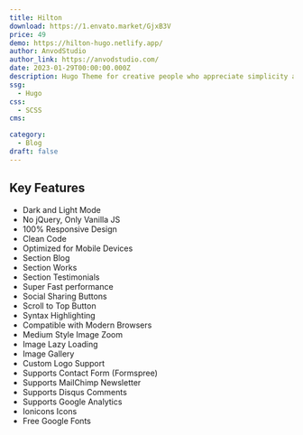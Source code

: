 ```yaml
---
title: Hilton
download: https://1.envato.market/GjxB3V
price: 49
demo: https://hilton-hugo.netlify.app/
author: AnvodStudio
author_link: https://anvodstudio.com/
date: 2023-01-29T00:00:00.000Z
description: Hugo Theme for creative people who appreciate simplicity and functionality.
ssg:
  - Hugo
css:
  - SCSS
cms:

category:
  - Blog
draft: false
---
```


## Key Features

- Dark and Light Mode
- No jQuery, Only Vanilla JS
- 100% Responsive Design
- Clean Code
- Optimized for Mobile Devices
- Section Blog
- Section Works
- Section Testimonials
- Super Fast performance
- Social Sharing Buttons
- Scroll to Top Button
- Syntax Highlighting
- Compatible with Modern Browsers
- Medium Style Image Zoom
- Image Lazy Loading
- Image Gallery
- Custom Logo Support
- Supports Contact Form (Formspree)
- Supports MailChimp Newsletter
- Supports Disqus Comments
- Supports Google Analytics
- Ionicons Icons
- Free Google Fonts
